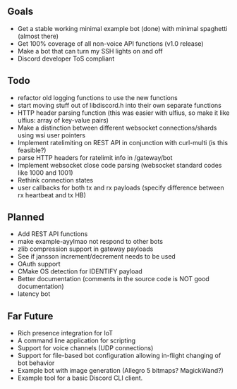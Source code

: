 ## Goals
* Get a stable working minimal example bot (done) with minimal spaghetti (almost there)
* Get 100% coverage of all non-voice API functions (v1.0 release)
* Make a bot that can turn my SSH lights on and off
* Discord developer ToS compliant

## Todo
* refactor old logging functions to use the new functions
* start moving stuff out of libdiscord.h into their own separate functions
* HTTP header parsing function (this was easier with ulfius, so make it like ulfius: array of key-value pairs)
* Make a distinction between different websocket connections/shards using wsi user pointers
* Implement ratelimiting on REST API in conjunction with curl-multi (is this feasible?)
* parse HTTP headers for ratelimit info in /gateway/bot
* Implement websocket close code parsing (websocket standard codes like 1000 and 1001)
* Rethink connection states
* user callbacks for both tx and rx payloads (specify difference between rx heartbeat and tx HB)

## Planned
* Add REST API functions
* make example-ayylmao not respond to other bots
* zlib compression support in gateway payloads
* See if jansson increment/decrement needs to be used
* OAuth support
* CMake OS detection for IDENTIFY payload
* Better documentation (comments in the source code is NOT good documentation)
* latency bot

## Far Future
* Rich presence integration for IoT
* A command line application for scripting
* Support for voice channels (UDP connections)
* Support for file-based bot configuration allowing in-flight changing of bot behavior
* Example bot with image generation (Allegro 5 bitmaps? MagickWand?)
* Example tool for a basic Discord CLI client.